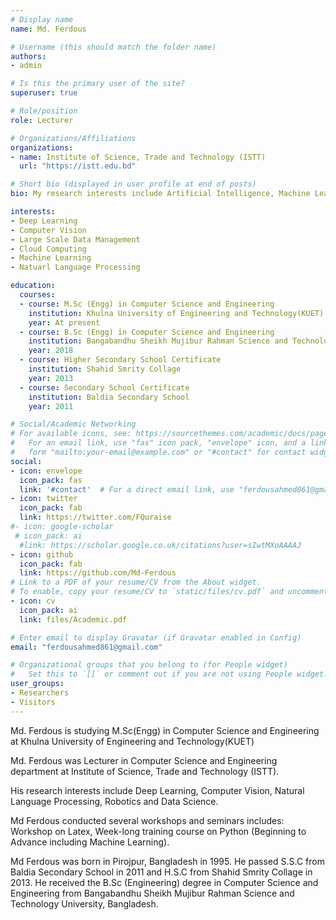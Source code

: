 ```yaml
---
# Display name
name: Md. Ferdous

# Username (this should match the folder name)
authors:
- admin

# Is this the primary user of the site?
superuser: true

# Role/position
role: Lecturer

# Organizations/Affiliations
organizations:
- name: Institute of Science, Trade and Technology (ISTT)
  url: "https://istt.edu.bd"

# Short bio (displayed in user profile at end of posts)
bio: My research interests include Artificial Intelligence, Machine Learning, Large Scale Data Management and Programmable Matter.

interests:
- Deep Learning
- Computer Vision
- Large Scale Data Management
- Cloud Computing
- Machine Learning
- Natuarl Language Processing

education:
  courses:
  - course: M.Sc (Engg) in Computer Science and Engineering
    institution: Khulna University of Engineering and Technology(KUET)
    year: At present
  - course: B.Sc (Engg) in Computer Science and Engineering
    institution: Bangabandhu Sheikh Mujibur Rahman Science and Technology University
    year: 2018
  - course: Higher Secondary School Certificate
    institution: Shahid Smrity Collage
    year: 2013
  - course: Secondary School Certificate
    institution: Baldia Secondary School
    year: 2011

# Social/Academic Networking
# For available icons, see: https://sourcethemes.com/academic/docs/page-builder/#icons
#   For an email link, use "fas" icon pack, "envelope" icon, and a link in the
#   form "mailto:your-email@example.com" or "#contact" for contact widget.
social:
- icon: envelope
  icon_pack: fas
  link: '#contact'  # For a direct email link, use "ferdousahmed861@gmail".
- icon: twitter
  icon_pack: fab
  link: https://twitter.com/FQuraise
#- icon: google-scholar
 # icon_pack: ai
  #link: https://scholar.google.co.uk/citations?user=sIwtMXoAAAAJ
- icon: github
  icon_pack: fab
  link: https://github.com/Md-Ferdous
# Link to a PDF of your resume/CV from the About widget.
# To enable, copy your resume/CV to `static/files/cv.pdf` and uncomment the lines below.
- icon: cv
  icon_pack: ai
  link: files/Academic.pdf

# Enter email to display Gravatar (if Gravatar enabled in Config)
email: "ferdousahmed861@gmail.com"

# Organizational groups that you belong to (for People widget)
#   Set this to `[]` or comment out if you are not using People widget.
user_groups:
- Researchers
- Visitors
---
```


Md. Ferdous is studying M.Sc(Engg) in Computer Science and Engineering at Khulna University of Engineering and Technology(KUET)

Md. Ferdous was Lecturer in Computer Science and Engineering department at Institute of Science, Trade and Technology (ISTT). 

His research interests include Deep Learning, Computer Vision, Natural Language Processing, Robotics and Data Science.

Md Ferdous conducted several workshops and seminars includes: Workshop on Latex, Week-long training course on Python (Beginning to Advance including Machine Learning).

Md Ferdous was born in Pirojpur, Bangladesh in 1995. He passed S.S.C from Baldia Secondary School in 2011 and H.S.C from  Shahid Smrity Collage in 2013. He received the B.Sc (Engineering) degree in Computer Science and Engineering from Bangabandhu Sheikh Mujibur Rahman Science and Technology University, Bangladesh.

